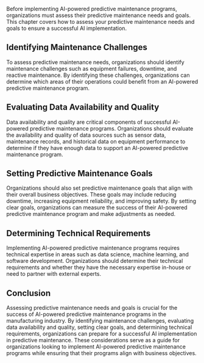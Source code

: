 

Before implementing AI-powered predictive maintenance programs, organizations must assess their predictive maintenance needs and goals. This chapter covers how to assess your predictive maintenance needs and goals to ensure a successful AI implementation.

Identifying Maintenance Challenges
----------------------------------

To assess predictive maintenance needs, organizations should identify maintenance challenges such as equipment failures, downtime, and reactive maintenance. By identifying these challenges, organizations can determine which areas of their operations could benefit from an AI-powered predictive maintenance program.

Evaluating Data Availability and Quality
----------------------------------------

Data availability and quality are critical components of successful AI-powered predictive maintenance programs. Organizations should evaluate the availability and quality of data sources such as sensor data, maintenance records, and historical data on equipment performance to determine if they have enough data to support an AI-powered predictive maintenance program.

Setting Predictive Maintenance Goals
------------------------------------

Organizations should also set predictive maintenance goals that align with their overall business objectives. These goals may include reducing downtime, increasing equipment reliability, and improving safety. By setting clear goals, organizations can measure the success of their AI-powered predictive maintenance program and make adjustments as needed.

Determining Technical Requirements
----------------------------------

Implementing AI-powered predictive maintenance programs requires technical expertise in areas such as data science, machine learning, and software development. Organizations should determine their technical requirements and whether they have the necessary expertise in-house or need to partner with external experts.

Conclusion
----------

Assessing predictive maintenance needs and goals is crucial for the success of AI-powered predictive maintenance programs in the manufacturing industry. By identifying maintenance challenges, evaluating data availability and quality, setting clear goals, and determining technical requirements, organizations can prepare for a successful AI implementation in predictive maintenance. These considerations serve as a guide for organizations looking to implement AI-powered predictive maintenance programs while ensuring that their programs align with business objectives.

